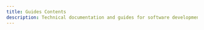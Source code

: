 ```yaml
---
title: Guides Contents
description: Technical documentation and guides for software development in BCC
---
```


